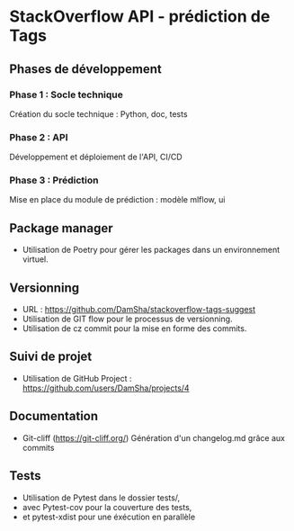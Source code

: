 # StackOverflow API - prédiction de Tags

## Phases de développement

### Phase 1 : Socle technique
Création du socle technique : Python, doc, tests

### Phase 2 : API
Développement et déploiement de l'API, CI/CD

### Phase 3 : Prédiction
Mise en place du module de prédiction : modèle mlflow, ui 

## Package manager
- Utilisation de Poetry pour gérer les packages dans un environnement virtuel.

## Versionning
- URL : https://github.com/DamSha/stackoverflow-tags-suggest
- Utilisation de GIT flow pour le processus de versionning.
- Utilisation de cz commit pour la mise en forme des commits.

## Suivi de projet
- Utilisation de GitHub Project : 
https://github.com/users/DamSha/projects/4

## Documentation
- Git-cliff (https://git-cliff.org/) Génération d'un changelog.md grâce aux commits

## Tests
- Utilisation de Pytest dans le dossier tests/,
- avec Pytest-cov pour la couverture des tests,
- et pytest-xdist pour une éxécution en parallèle
